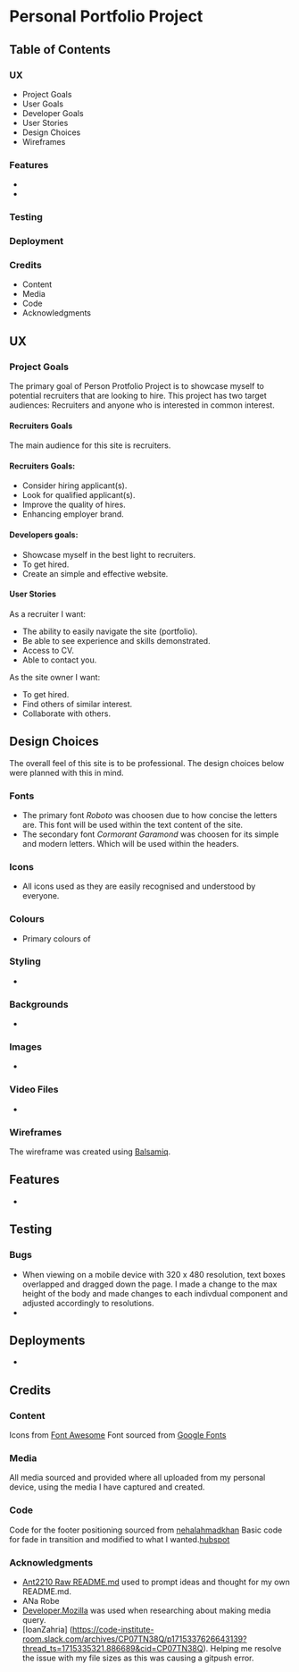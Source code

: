 # Personal Portfolio Project

## Table of Contents

### UX

- Project Goals
- User Goals
- Developer Goals
- User Stories
- Design Choices
- Wireframes

### Features

-
-

### Testing

### Deployment


### Credits

- Content
- Media
- Code
- Acknowledgments

## UX

### Project Goals

The primary goal of Person Protfolio Project is to showcase myself to potential recruiters that are looking to hire. This project has two target audiences: Recruiters and anyone who is interested in common interest.

#### Recruiters Goals

The main audience for this site is recruiters.

#### Recruiters Goals:

- Consider hiring applicant(s).
- Look for qualified applicant(s).
- Improve the quality of hires.
- Enhancing employer brand.

#### Developers goals:
- Showcase myself in the best light to recruiters.
- To get hired.
- Create an simple and effective website.

#### User Stories

As a recruiter I want:

- The ability to easily navigate the site (portfolio).
- Be able to see experience and skills demonstrated.
- Access to CV.
- Able to contact you. 

As the site owner I want:

- To get hired.
- Find others of similar interest.
- Collaborate with others.

## Design Choices

The overall feel of this site is to be professional. The design choices below were planned with this in mind.

### Fonts

- The primary font *Roboto* was choosen due to how concise the letters are. This font will be used within the text content of the site.
- The secondary font *Cormorant Garamond* was choosen for its simple and modern letters. Which will be used within the headers.

### Icons 

- All icons used as they are easily recognised and understood by everyone.

### Colours

- Primary colours of  

### Styling

-

### Backgrounds

-

### Images

-

### Video Files

-

### Wireframes

The wireframe was created using [Balsamiq](https://balsamiq.com/).

## Features

-

## Testing

### Bugs

- When viewing on a mobile device with 320 x 480 resolution, text boxes overlapped and dragged down the page. I made a change to the max height of the body and made changes to each indivdual component and adjusted accordingly to resolutions.
-

## Deployments

-

## Credits

### Content
Icons from [Font Awesome](https://fontawesome.com/)
Font sourced from [Google Fonts](https://fonts.google.com/)

### Media

All media sourced and provided where all uploaded from my personal device, using the media I have captured and created.

### Code
Code for the footer positioning sourced from [nehalahmadkhan](https://dev.to/nehalahmadkhan/how-to-make-footer-stick-to-bottom-of-web-page-3i14 
)
Basic code for fade in transition and modified to what I wanted.[hubspot](https://blog.hubspot.com/website/css-fade-in#text-transition)
### Acknowledgments

- [Ant2210 Raw README.md](https://raw.githubusercontent.com/Ant2210/project1/main/README.md) used to prompt ideas and thought for my own README.md.
- ANa Robe
- [Developer.Mozilla](https://developer.mozilla.org/en-US/docs/Web/CSS/CSS_media_queries/Using_media_queries) was used when researching about making media query.
- [IoanZahria] (https://code-institute-room.slack.com/archives/CP07TN38Q/p1715337626643139?thread_ts=1715335321.886689&cid=CP07TN38Q). Helping me resolve the issue with my file sizes as this was causing a gitpush error.